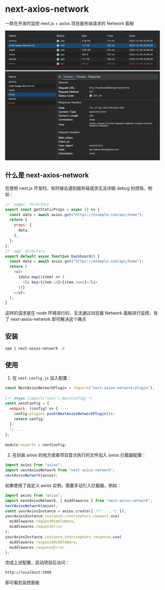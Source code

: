 # next-axios-network

一款在开发时监控 next.js + axios 项目服务端请求的 Network 面板

!['demo.png'](./demo.png)
!['demo.png'](./demo1.png)

## 什么是 next-axios-network

在使用 next.js 开发时，有时候会遇到服务端请求无法详细 debug 的烦恼，例如：

```js
// `pages` directory
export const getStaticProps = async () => {
  const data = await axios.get("https://example.com/api/home");
  return {
    props: {
      data,
    },
  };
};
// `app` directory
export default async function Dashboard() {
  const data = await axios.get("https://example.com/api/home");
  return (
    <ul>
      {data.map((item) => (
        <li key={item.id}>{item.name}</li>
      ))}
    </ul>
  );
}
```

这样的请求是在 node 环境进行的，无法通过浏览器 Network 面板进行监控，有了 next-axios-network 即可解决这个痛点

## 安装

```bash
npm i next-axios-network -D
```

## 使用

1. 在 `next.config.js` 加入配置：

```javascript
const NextAxiosNetworkPlugin = require("next-axios-network/plugin");

/** @type {import('next').NextConfig} */
const nextConfig = {
  webpack: (config) => {
    config.plugins.push(NextAxiosNetworkPlugin());
    return config;
  },
  // ...
};

module.exports = nextConfig;
```

2. 在封装 axios 的地方或者项目首次执行的文件加入 axios 拦截器配置：

```javascript
import axios from "axios";
import nextAxiosNetwork from "next-axios-network";
nextAxiosNetwork(axios);
```

如果使用了自定义 axios 实例，需要手动引入拦截器，例如：

```javascript
import axios from "axios";
import nextAxiosNetwork, { middlewares } from "next-axios-network";
nextAxiosNetwork(axios);
const yourAxiosInstance = axios.create({ /** ... */ });
yourAxiosInstance.instance.interceptors.request.use(
  middlewares.requestMiddleWare,
  middlewares.requestError
);
yourAxiosInstance.instance.interceptors.response.use(
  middlewares.responseMiddleWare,
  middlewares.responseError
);
```

完成上述配置，启动项目后访问：
```bash
http://localhost:2999
```
即可看到监控面板

